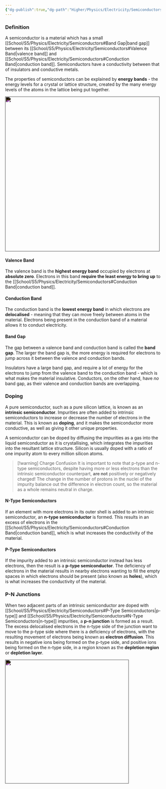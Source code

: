 ```yaml
---
{"dg-publish":true,"dg-path":"Higher/Physics/Electricity/Semiconductors.md","dg-permalink":"physics/semiconductors","permalink":"/physics/semiconductors/","created":"","updated":""}
---
```



### Definition
A semiconductor is a material which has a small [[School/S5/Physics/Electricity/Semiconductors#Band Gap\|band gap]] between its [[School/S5/Physics/Electricity/Semiconductors#Valence Band\|valence band]] and [[School/S5/Physics/Electricity/Semiconductors#Conduction Band\|conduction band]]. Semiconductors have a conductivity between that of insulators and conductive metals.

The properties of semiconductors can be explained by **energy bands** - the energy levels for a crystal or lattice structure, created by the many energy levels of the atoms in the lattice being put together.

<img src="https://energyeducation.ca/wiki/images/thumb/f/f1/2000px-Band_gap_comparison.svg.png/780px-2000px-Band_gap_comparison.svg.png" width="500" style="filter: invert(1)">

#### Valence Band
The valence band is the **highest energy band** occupied by electrons at **absolute zero**. Electrons in this band **require the least energy to bring up** to the [[School/S5/Physics/Electricity/Semiconductors#Conduction Band\|conduction band]].

#### Conduction Band
The conduction band is the **lowest energy band** in which electrons are **delocalised** - meaning that they can move freely between atoms in the material. Electrons being present in the conduction band of a material allows it to conduct electricity.

#### Band Gap
The gap between a valence band and conduction band is called the **band gap**. The larger the band gap is, the more energy is required for electrons to jump across it between the valence and conduction bands.

Insulators have a large band gap, and require a lot of energy for the electrons to jump from the valence band to the conduction band - which is what makes the material insulative. Conductors, on the other hand, have *no* band gap, as their valence and conduction bands are overlapping.

### Doping
A pure semiconductor, such as a pure silicon lattice, is known as an **intrinsic semiconductor**. Impurities are often added to intrinsic semiconductors to increase or decrease the number of electrons in the material. This is known as **doping**, and it makes the semiconductor more conductive, as well as giving it other unique properties.

A semiconductor can be doped by diffusing the impurities as a gas into the liquid semiconductor as it is crystallising, which integrates the impurities into the resultant lattice structure. Silicon is usually doped with a ratio of one impurity atom to every million silicon atoms.

> [!warning] Charge Confusion
> It is important to note that p-type and n-type semiconductors, despite having more or less electrons than the intrinsic semiconductor counterpart, **are not** positively or negatively charged! The change in the number of protons in the nuclei of the impurity balance out the difference in electron count, so the material as a whole remains neutral in charge.

#### N-Type Semiconductors
If an element with more electrons in its outer shell is added to an intrinsic semiconductor, an **n-type semiconductor** is formed. This results in an excess of electrons in the [[School/S5/Physics/Electricity/Semiconductors#Conduction Band\|conduction band]], which is what increases the conductivity of the material.

#### P-Type Semiconductors
If the impurity added to an intrinsic semiconductor instead has less electrons, then the result is a **p-type semiconductor**. The deficiency of electrons in the material results in nearby electrons wanting to fill the empty spaces in which electrons should be present (also known as **holes**), which is what increases the conductivity of the material.

### P-N Junctions
When two adjacent parts of an intrinsic semiconductor are doped with [[School/S5/Physics/Electricity/Semiconductors#P-Type Semiconductors\|p-type]] and [[School/S5/Physics/Electricity/Semiconductors#N-Type Semiconductors\|n-type]] impurities, a **p-n junction** is formed as a result. The excess delocalised electrons in the n-type side of the junction want to move to the p-type side where there is a deficiency of electrons, with the resulting movement of electrons being known as **electron diffusion**. This results in negative ions being formed on the p-type side, and positive ions being formed on the n-type side, in a region known as the **depletion region** or **depletion layer**.

<img src="https://upload.wikimedia.org/wikipedia/commons/thumb/3/3e/Pn_Junction_Diffusion_and_Drift.svg/375px-Pn_Junction_Diffusion_and_Drift.svg.png" width="400" style="filter: invert(1)">


